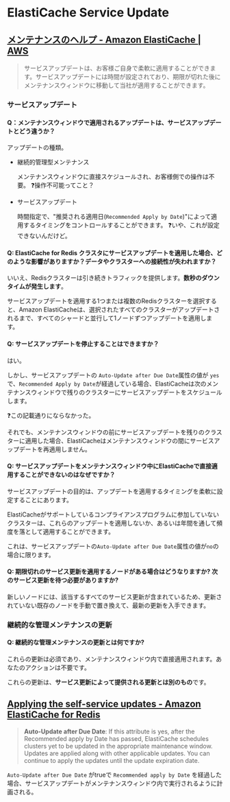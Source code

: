 # ElastiCache Service Update

## [メンテナンスのヘルプ - Amazon ElastiCache | AWS](https://aws.amazon.com/jp/elasticache/elasticache-maintenance/?nc1=h_ls)

> サービスアップデートは、お客様ご自身で柔軟に適用することができます。サービスアップデートには時間が設定されており、期限が切れた後にメンテナンスウィンドウに移動して当社が適用することができます。


### サービスアップデート

#### Q：メンテナンスウィンドウで適用されるアップデートは、サービスアップデートとどう違うか？

アップデートの種類。

- 継続的管理型メンテナンス

  メンテナンスウィンドウに直接スケジュールされ、お客様側での操作は不要。
  ❓操作不可能ってこと？

- サービスアップデート

  時間指定で、"推奨される適用日(`Recommended Apply by Date`)"によって適用するタイミングをコントロールすることができます。
  ❓いや、これが設定できないんだけど。
 
#### Q: ElastiCache for Redis クラスタにサービスアップデートを適用した場合、どのような影響がありますか？データやクラスターへの接続性が失われますか？

いいえ、Redisクラスターは引き続きトラフィックを提供します。**数秒のダウンタイムが発生します**。

サービスアップデートを適用する1つまたは複数のRedisクラスターを選択すると、Amazon ElastiCacheは、選択されたすべてのクラスターがアップデートされるまで、すべてのシャードと並行して1ノードずつアップデートを適用します。

#### Q: サービスアップデートを停止することはできますか？

はい。

しかし、サービスアップデートの `Auto-Update after Due Date`属性の値が `yes`で、`Recommended Apply by Date`が経過している場合、ElastiCacheは次のメンテナンスウィンドウで残りのクラスターにサービスアップデートをスケジュールします。

❓この記載通りにならなかった。

それでも、メンテナンスウィンドウの前にサービスアップデートを残りのクラスターに適用した場合、ElastiCacheはメンテナンスウィンドウの間にサービスアップデートを再適用しません。

#### Q: サービスアップデートをメンテナンスウィンドウ中にElastiCacheで直接適用することができないのはなぜですか？

サービスアップデートの目的は、アップデートを適用するタイミングを柔軟に設定することにあります。

ElastiCacheがサポートしているコンプライアンスプログラムに参加していないクラスターは、これらのアップデートを適用しないか、あるいは年間を通して頻度を落として適用することができます。

これは、サービスアップデートの`Auto-Update after Due Date`属性の値が`no`の場合に限ります。

#### Q: 期限切れのサービス更新を適用するノードがある場合はどうなりますか? 次のサービス更新を待つ必要がありますか?

新しいノードには、該当するすべてのサービス更新が含まれているため、更新されていない既存のノードを手動で置き換えて、最新の更新を入手できます。

### 継続的な管理メンテナンスの更新

#### Q: 継続的な管理メンテナンスの更新とは何ですか?

これらの更新は必須であり、メンテナンスウィンドウ内で直接適用されます。あなたのアクションは不要です。

これらの更新は、**サービス更新によって提供される更新とは別のもの**です。

## [Applying the self-service updates - Amazon ElastiCache for Redis](https://docs.aws.amazon.com/AmazonElastiCache/latest/red-ug/applying-updates.html#applying-updates-console-redis-console)

> **Auto-Update after Due Date**: If this attribute is yes, after the Recommended apply by Date has passed, ElastiCache schedules clusters yet to be updated in the appropriate maintenance window. Updates are applied along with other applicable updates. You can continue to apply the updates until the update expiration date.

`Auto-Update after Due Date` がtrueで `Recommended apply by Date` を経過した場合、サービスアップデートがメンテナンスウィンドウ内で実行されるように計画される。

